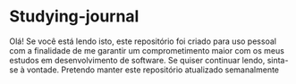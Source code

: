 # Studying-journal

Olá! Se você está lendo isto, este repositório foi criado para uso pessoal com a finalidade de me garantir um comprometimento maior com os meus estudos em desenvolvimento de software. Se quiser continuar lendo, sinta-se à vontade. Pretendo manter este repositório atualizado semanalmente
